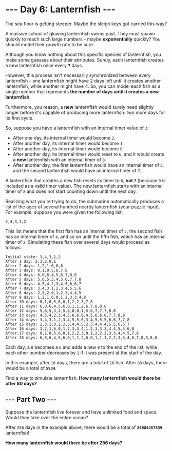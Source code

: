 # --- Day 6: Lanternfish ---

The sea floor is getting steeper.
Maybe the sleigh keys got carried this way?

A massive school of glowing lanternfish swims past.
They must spawn quickly to reach such large numbers -
maybe **exponentially** quickly?
You should model their growth rate to be sure.

Although you know nothing about this specific species of lanternfish,
you make some guesses about their attributes.
Surely, each lanternfish creates a new lanternfish once every **`7`** days.

However, this process isn't necessarily synchronized between
every lanternfish - one lanternfish might have 2 days
left until it creates another lanternfish, while another
might have 4. So, you can model each fish as a single number
that represents **the number of days until it creates a new lanternfish**.

Furthermore, you reason, a **new** lanternfish would surely need
slightly longer before it's capable of producing more
lanternfish: two more days for its first cycle.

So, suppose you have a lanternfish with an internal timer value of `3`:

- After one day, its internal timer would become `2`.
- After another day, its internal timer would become `1`.
- After another day, its internal timer would become `0`.
- After another day, its internal timer would reset to `6`, and it would
  create a **new** lanternfish with an internal timer of `8`.
- After another day, the first lanternfish would have an internal timer
  of `5`, and the second lanternfish would have an internal timer of `7`.

A lanternfish that creates a new fish resets its timer to `6`,
**not `7`** (because `0` is included as a valid timer value).
The new lanternfish starts with an internal timer of `8` and does
not start counting down until the next day.

Realizing what you're trying to do, the submarine automatically
produces a list of the ages of several hundred nearby lanternfish
(your puzzle input). For example, suppose you were given the following list:

```
3,4,3,1,2
```

This list means that the first fish has an internal timer of `3`,
the second fish has an internal timer of `4`, and so on until
the fifth fish, which has an internal timer of `2`. Simulating these
fish over several days would proceed as follows:

```
Initial state: 3,4,3,1,2
After 1 day: 2,3,2,0,1
After 2 days: 1,2,1,6,0,8
After 3 days: 0,1,0,5,6,7,8
After 4 days: 6,0,6,4,5,6,7,8,8
After 5 days: 5,6,5,3,4,5,6,7,7,8
After 6 days: 4,5,4,2,3,4,5,6,6,7
After 7 days: 3,4,3,1,2,3,4,5,5,6
After 8 days: 2,3,2,0,1,2,3,4,4,5
After 9 days: 1,2,1,6,0,1,2,3,3,4,8
After 10 days: 0,1,0,5,6,0,1,2,2,3,7,8
After 11 days: 6,0,6,4,5,6,0,1,1,2,6,7,8,8,8
After 12 days: 5,6,5,3,4,5,6,0,0,1,5,6,7,7,7,8,8
After 13 days: 4,5,4,2,3,4,5,6,6,0,4,5,6,6,6,7,7,8,8
After 14 days: 3,4,3,1,2,3,4,5,5,6,3,4,5,5,5,6,6,7,7,8
After 15 days: 2,3,2,0,1,2,3,4,4,5,2,3,4,4,4,5,5,6,6,7
After 16 days: 1,2,1,6,0,1,2,3,3,4,1,2,3,3,3,4,4,5,5,6,8
After 17 days: 0,1,0,5,6,0,1,2,2,3,0,1,2,2,2,3,3,4,4,5,7,8
After 18 days: 6,0,6,4,5,6,0,1,1,2,6,0,1,1,1,2,2,3,3,4,6,7,8,8,8,8
```

Each day, a `0` becomes a `6` and adds a new `8` to the end of the list,
while each other number decreases by `1` if it was present at the start of the day.

In this example, after `18` days, there are a total of `26` fish.
After `80` days, there would be a total of **`5934`**.

Find a way to simulate lanternfish.
**How many lanternfish would there be after 80 days?**

## --- Part Two ---

Suppose the lanternfish live forever and have unlimited food and space.
Would they take over the entire ocean?

After `256` days in the example above, there would be a total of **`26984457539`** lanternfish!

**How many lanternfish would there be after 256 days?**
